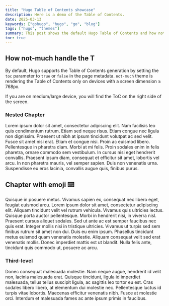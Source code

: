 ```yaml
---
title: "Hugo Table of Contents showcase"
description: Here is a demo of the Table of Contents.
date: 2025-03-13
keywords: ["gohugo", "hugo", "go", "blog"]
tags: ["hugo", "themes"]
summary: This post shows the default Hugo Table of Contents and how not-much handle it.
toc: true
---
```


## How not-much handle the T

By default, Hugo supports the Table of Contents generation by setting the `toc` parameter to `true` or `false` in the page metadata. `not-much` theme is rendering the Table of Contents only on devices with a screen dimension ≥ 768px.

If you are on medium/large device, you will find the ToC on the right side of the screen.

### Nested Chapter

Lorem ipsum dolor sit amet, consectetur adipiscing elit. Nam facilisis leo quis condimentum rutrum. Etiam sed neque risus. Etiam congue nec ligula non dignissim. Praesent ut nibh at ipsum tincidunt volutpat ac sed velit. Fusce sit amet nisi erat. Etiam et congue nisi. Proin ac euismod libero. Pellentesque in pharetra diam. Morbi at mi felis. Proin sodales enim in felis pharetra, ornare commodo sem vestibulum. In cursus nisi eget hendrerit convallis. Praesent ipsum diam, consequat et efficitur sit amet, lobortis vel arcu. In non pharetra mauris, vel semper sapien. Duis non venenatis urna. Suspendisse eu eros lacinia, convallis augue quis, finibus purus.

## Chapter with emoji ⌨️

Quisque in posuere metus. Vivamus sapien ex, consequat nec libero eget, feugiat euismod arcu. Lorem ipsum dolor sit amet, consectetur adipiscing elit. Aliquam tincidunt velit vel rutrum vehicula. Vivamus quis ultricies lectus. Quisque porta auctor pellentesque. Morbi in hendrerit nisi, in viverra nisl. Praesent cursus aliquet sodales. Sed ut ante ac est semper faucibus nec quis erat. Integer mollis nisi in tristique ultricies. Vivamus ut turpis sed sem finibus rutrum sit amet non dui. Duis eu enim ipsum. Phasellus tincidunt metus euismod quam venenatis molestie. Aliquam consequat velit sed erat venenatis mollis. Donec imperdiet mattis est ut blandit. Nulla felis ante, tincidunt quis commodo ut, posuere ac arcu.

### Third-level

Donec consequat malesuada molestie. Nam neque augue, hendrerit id velit non, lacinia malesuada erat. Quisque tincidunt, ligula id imperdiet malesuada, tellus tellus suscipit ligula, ac sagittis leo tortor eu est. Cras sodales libero libero, at elementum dui molestie nec. Pellentesque luctus id turpis vitae lobortis. Maecenas efficitur venenatis nibh. Fusce at molestie orci. Interdum et malesuada fames ac ante ipsum primis in faucibus.